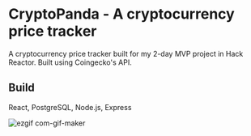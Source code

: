 # CryptoPanda - A cryptocurrency price tracker

A cryptocurrency price tracker built for my 2-day MVP project in Hack Reactor. Built using Coingecko's API.

## Build
React, PostgreSQL, Node.js, Express

![ezgif com-gif-maker](https://user-images.githubusercontent.com/41344884/158880861-6994616e-5c61-45cf-ad0b-e143cb4a4995.gif)
